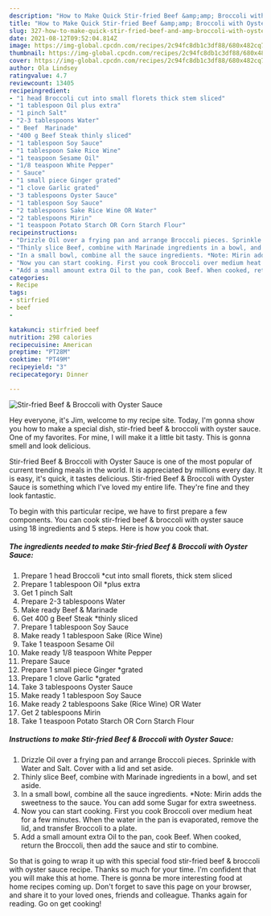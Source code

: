 ```yaml
---
description: "How to Make Quick Stir-fried Beef &amp;amp; Broccoli with Oyster Sauce"
title: "How to Make Quick Stir-fried Beef &amp;amp; Broccoli with Oyster Sauce"
slug: 327-how-to-make-quick-stir-fried-beef-and-amp-broccoli-with-oyster-sauce
date: 2021-08-12T09:52:04.814Z
image: https://img-global.cpcdn.com/recipes/2c94fc8db1c3df88/680x482cq70/stir-fried-beef-broccoli-with-oyster-sauce-recipe-main-photo.jpg
thumbnail: https://img-global.cpcdn.com/recipes/2c94fc8db1c3df88/680x482cq70/stir-fried-beef-broccoli-with-oyster-sauce-recipe-main-photo.jpg
cover: https://img-global.cpcdn.com/recipes/2c94fc8db1c3df88/680x482cq70/stir-fried-beef-broccoli-with-oyster-sauce-recipe-main-photo.jpg
author: Ola Lindsey
ratingvalue: 4.7
reviewcount: 13405
recipeingredient:
- "1 head Broccoli cut into small florets thick stem sliced"
- "1 tablespoon Oil plus extra"
- "1 pinch Salt"
- "2-3 tablespoons Water"
- " Beef  Marinade"
- "400 g Beef Steak thinly sliced"
- "1 tablespoon Soy Sauce"
- "1 tablespoon Sake Rice Wine"
- "1 teaspoon Sesame Oil"
- "1/8 teaspoon White Pepper"
- " Sauce"
- "1 small piece Ginger grated"
- "1 clove Garlic grated"
- "3 tablespoons Oyster Sauce"
- "1 tablespoon Soy Sauce"
- "2 tablespoons Sake Rice Wine OR Water"
- "2 tablespoons Mirin"
- "1 teaspoon Potato Starch OR Corn Starch Flour"
recipeinstructions:
- "Drizzle Oil over a frying pan and arrange Broccoli pieces. Sprinkle with Water and Salt. Cover with a lid and set aside."
- "Thinly slice Beef, combine with Marinade ingredients in a bowl, and set aside."
- "In a small bowl, combine all the sauce ingredients. *Note: Mirin adds the sweetness to the sauce. You can add some Sugar for extra sweetness."
- "Now you can start cooking. First you cook Broccoli over medium heat for a few minutes. When the water in the pan is evaporated, remove the lid, and transfer Broccoli to a plate."
- "Add a small amount extra Oil to the pan, cook Beef. When cooked, return the Broccoli, then add the sauce and stir to combine."
categories:
- Recipe
tags:
- stirfried
- beef
- 

katakunci: stirfried beef  
nutrition: 298 calories
recipecuisine: American
preptime: "PT28M"
cooktime: "PT49M"
recipeyield: "3"
recipecategory: Dinner

---
```



![Stir-fried Beef &amp; Broccoli with Oyster Sauce](https://img-global.cpcdn.com/recipes/2c94fc8db1c3df88/680x482cq70/stir-fried-beef-broccoli-with-oyster-sauce-recipe-main-photo.jpg)

Hey everyone, it's Jim, welcome to my recipe site. Today, I'm gonna show you how to make a special dish, stir-fried beef &amp; broccoli with oyster sauce. One of my favorites. For mine, I will make it a little bit tasty. This is gonna smell and look delicious.

Stir-fried Beef &amp; Broccoli with Oyster Sauce is one of the most popular of current trending meals in the world. It is appreciated by millions every day. It is easy, it's quick, it tastes delicious. Stir-fried Beef &amp; Broccoli with Oyster Sauce is something which I've loved my entire life. They're fine and they look fantastic.




To begin with this particular recipe, we have to first prepare a few components. You can cook stir-fried beef &amp; broccoli with oyster sauce using 18 ingredients and 5 steps. Here is how you cook that.

<!--inarticleads1-->

##### The ingredients needed to make Stir-fried Beef &amp; Broccoli with Oyster Sauce:

1. Prepare 1 head Broccoli *cut into small florets, thick stem sliced
1. Prepare 1 tablespoon Oil *plus extra
1. Get 1 pinch Salt
1. Prepare 2-3 tablespoons Water
1. Make ready  Beef &amp; Marinade
1. Get 400 g Beef Steak *thinly sliced
1. Prepare 1 tablespoon Soy Sauce
1. Make ready 1 tablespoon Sake (Rice Wine)
1. Take 1 teaspoon Sesame Oil
1. Make ready 1/8 teaspoon White Pepper
1. Prepare  Sauce
1. Prepare 1 small piece Ginger *grated
1. Prepare 1 clove Garlic *grated
1. Take 3 tablespoons Oyster Sauce
1. Make ready 1 tablespoon Soy Sauce
1. Make ready 2 tablespoons Sake (Rice Wine) OR Water
1. Get 2 tablespoons Mirin
1. Take 1 teaspoon Potato Starch OR Corn Starch Flour




<!--inarticleads2-->

##### Instructions to make Stir-fried Beef &amp; Broccoli with Oyster Sauce:

1. Drizzle Oil over a frying pan and arrange Broccoli pieces. Sprinkle with Water and Salt. Cover with a lid and set aside.
1. Thinly slice Beef, combine with Marinade ingredients in a bowl, and set aside.
1. In a small bowl, combine all the sauce ingredients. *Note: Mirin adds the sweetness to the sauce. You can add some Sugar for extra sweetness.
1. Now you can start cooking. First you cook Broccoli over medium heat for a few minutes. When the water in the pan is evaporated, remove the lid, and transfer Broccoli to a plate.
1. Add a small amount extra Oil to the pan, cook Beef. When cooked, return the Broccoli, then add the sauce and stir to combine.




So that is going to wrap it up with this special food stir-fried beef &amp; broccoli with oyster sauce recipe. Thanks so much for your time. I'm confident that you will make this at home. There is gonna be more interesting food at home recipes coming up. Don't forget to save this page on your browser, and share it to your loved ones, friends and colleague. Thanks again for reading. Go on get cooking!
